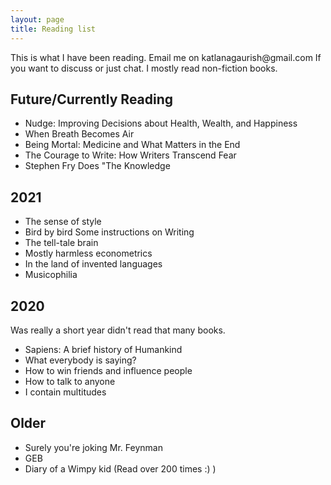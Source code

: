 ```yaml
---
layout: page
title: Reading list
---
```



<div class="message">
  This is what I have been reading. Email me on katlanagaurish@gmail.com If you want to discuss or just chat. I mostly read non-fiction books.
</div>

## Future/Currently Reading

- Nudge: Improving Decisions about Health, Wealth, and Happiness
- When Breath Becomes Air
- Being Mortal: Medicine and What Matters in the End
- The Courage to Write: How Writers Transcend Fear
- Stephen Fry Does "The Knowledge

## 2021

- The sense of style
- Bird by bird Some instructions on Writing
- The tell-tale brain
- Mostly harmless econometrics
- In the land of invented languages
- Musicophilia

## 2020

Was really a short year didn't read that many books.

- Sapiens: A brief history of Humankind
- What everybody is saying?
- How to win friends and influence people
- How to talk to anyone
- I contain multitudes

## Older

- Surely you're joking Mr. Feynman
- GEB
- Diary of a Wimpy kid (Read over 200 times :) )

